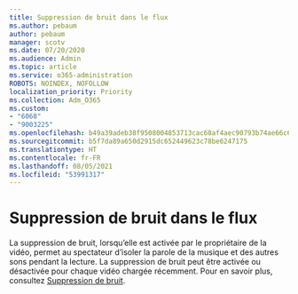 ```yaml
---
title: Suppression de bruit dans le flux
ms.author: pebaum
author: pebaum
manager: scotv
ms.date: 07/20/2020
ms.audience: Admin
ms.topic: article
ms.service: o365-administration
ROBOTS: NOINDEX, NOFOLLOW
localization_priority: Priority
ms.collection: Adm_O365
ms.custom:
- "6068"
- "9003225"
ms.openlocfilehash: b49a39adeb38f9508004853713cac68af4aec90793b74ae66c603ad6fb62c994
ms.sourcegitcommit: b5f7da89a650d2915dc652449623c78be6247175
ms.translationtype: HT
ms.contentlocale: fr-FR
ms.lasthandoff: 08/05/2021
ms.locfileid: "53991317"
---
```

# <a name="stream-noise-suppression"></a>Suppression de bruit dans le flux

La suppression de bruit, lorsqu’elle est activée par le propriétaire de la vidéo, permet au spectateur d’isoler la parole de la musique et des autres sons pendant la lecture. La suppression de bruit peut être activée ou désactivée pour chaque vidéo chargée récemment. Pour en savoir plus, consultez [Suppression de bruit](https://docs.microsoft.com/stream/noise-suppression).